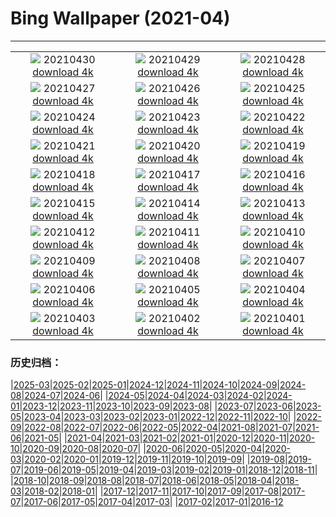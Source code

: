 # Bing Wallpaper (2021-04)
**************
| | | |
|:-:|:-:|:-:|
| ![](https://www.bing.com/th?id=OHR.GGTeaGarden_ZH-CN8933043250_1920x1080.jpg) 20210430 [download 4k](https://www.bing.com/th?id=OHR.GGTeaGarden_ZH-CN8933043250_UHD.jpg) | ![](https://www.bing.com/th?id=OHR.MontStMich_ZH-CN8844280566_1920x1080.jpg) 20210429 [download 4k](https://www.bing.com/th?id=OHR.MontStMich_ZH-CN8844280566_UHD.jpg) | ![](https://www.bing.com/th?id=OHR.Mockhorn_ZH-CN8692203286_1920x1080.jpg) 20210428 [download 4k](https://www.bing.com/th?id=OHR.Mockhorn_ZH-CN8692203286_UHD.jpg) |
| ![](https://www.bing.com/th?id=OHR.GannetsSaltee_ZH-CN8581602122_1920x1080.jpg) 20210427 [download 4k](https://www.bing.com/th?id=OHR.GannetsSaltee_ZH-CN8581602122_UHD.jpg) | ![](https://www.bing.com/th?id=OHR.PrairieCrocus_ZH-CN8496150014_1920x1080.jpg) 20210426 [download 4k](https://www.bing.com/th?id=OHR.PrairieCrocus_ZH-CN8496150014_UHD.jpg) | ![](https://www.bing.com/th?id=OHR.Wensleydale_ZH-CN8417818046_1920x1080.jpg) 20210425 [download 4k](https://www.bing.com/th?id=OHR.Wensleydale_ZH-CN8417818046_UHD.jpg) |
| ![](https://www.bing.com/th?id=OHR.AdelieDiving_ZH-CN8185853655_1920x1080.jpg) 20210424 [download 4k](https://www.bing.com/th?id=OHR.AdelieDiving_ZH-CN8185853655_UHD.jpg) | ![](https://www.bing.com/th?id=OHR.ChollaGarden_ZH-CN8015525891_1920x1080.jpg) 20210423 [download 4k](https://www.bing.com/th?id=OHR.ChollaGarden_ZH-CN8015525891_UHD.jpg) | ![](https://www.bing.com/th?id=OHR.MossyCanyon_ZH-CN7931722740_1920x1080.jpg) 20210422 [download 4k](https://www.bing.com/th?id=OHR.MossyCanyon_ZH-CN7931722740_UHD.jpg) |
| ![](https://www.bing.com/th?id=OHR.MississippiRiver_ZH-CN5718433026_1920x1080.jpg) 20210421 [download 4k](https://www.bing.com/th?id=OHR.MississippiRiver_ZH-CN5718433026_UHD.jpg) | ![](https://www.bing.com/th?id=OHR.SaoJorgeMadeira_ZH-CN7428897971_1920x1080.jpg) 20210420 [download 4k](https://www.bing.com/th?id=OHR.SaoJorgeMadeira_ZH-CN7428897971_UHD.jpg) | ![](https://www.bing.com/th?id=OHR.Ceking_ZH-CN7314711047_1920x1080.jpg) 20210419 [download 4k](https://www.bing.com/th?id=OHR.Ceking_ZH-CN7314711047_UHD.jpg) |
| ![](https://www.bing.com/th?id=OHR.Mobula_ZH-CN7830551038_1920x1080.jpg) 20210418 [download 4k](https://www.bing.com/th?id=OHR.Mobula_ZH-CN7830551038_UHD.jpg) | ![](https://www.bing.com/th?id=OHR.MontalbanoElicona_ZH-CN7061762890_1920x1080.jpg) 20210417 [download 4k](https://www.bing.com/th?id=OHR.MontalbanoElicona_ZH-CN7061762890_UHD.jpg) | ![](https://www.bing.com/th?id=OHR.NewRiverGorge_ZH-CN6951411872_1920x1080.jpg) 20210416 [download 4k](https://www.bing.com/th?id=OHR.NewRiverGorge_ZH-CN6951411872_UHD.jpg) |
| ![](https://www.bing.com/th?id=OHR.FlowerTown_ZH-CN6364330124_1920x1080.jpg) 20210415 [download 4k](https://www.bing.com/th?id=OHR.FlowerTown_ZH-CN6364330124_UHD.jpg) | ![](https://www.bing.com/th?id=OHR.AlbertaTrunks_ZH-CN6124025876_1920x1080.jpg) 20210414 [download 4k](https://www.bing.com/th?id=OHR.AlbertaTrunks_ZH-CN6124025876_UHD.jpg) | ![](https://www.bing.com/th?id=OHR.CarrizoPlain_ZH-CN5933565493_1920x1080.jpg) 20210413 [download 4k](https://www.bing.com/th?id=OHR.CarrizoPlain_ZH-CN5933565493_UHD.jpg) |
| ![](https://www.bing.com/th?id=OHR.WatPhraSiSanphet_ZH-CN5830557189_1920x1080.jpg) 20210412 [download 4k](https://www.bing.com/th?id=OHR.WatPhraSiSanphet_ZH-CN5830557189_UHD.jpg) | ![](https://www.bing.com/th?id=OHR.YurisNight_ZH-CN5738817931_1920x1080.jpg) 20210411 [download 4k](https://www.bing.com/th?id=OHR.YurisNight_ZH-CN5738817931_UHD.jpg) | ![](https://www.bing.com/th?id=OHR.YoshinoyamaSpring_ZH-CN5545606722_1920x1080.jpg) 20210410 [download 4k](https://www.bing.com/th?id=OHR.YoshinoyamaSpring_ZH-CN5545606722_UHD.jpg) |
| ![](https://www.bing.com/th?id=OHR.SiblingBears_ZH-CN5349441901_1920x1080.jpg) 20210409 [download 4k](https://www.bing.com/th?id=OHR.SiblingBears_ZH-CN5349441901_UHD.jpg) | ![](https://www.bing.com/th?id=OHR.HovenweepDarkSky_ZH-CN5264718531_1920x1080.jpg) 20210408 [download 4k](https://www.bing.com/th?id=OHR.HovenweepDarkSky_ZH-CN5264718531_UHD.jpg) | ![](https://www.bing.com/th?id=OHR.TetraoTetrix_ZH-CN3813461274_1920x1080.jpg) 20210407 [download 4k](https://www.bing.com/th?id=OHR.TetraoTetrix_ZH-CN3813461274_UHD.jpg) |
| ![](https://www.bing.com/th?id=OHR.WillowNewGrowth_ZH-CN3104122677_1920x1080.jpg) 20210406 [download 4k](https://www.bing.com/th?id=OHR.WillowNewGrowth_ZH-CN3104122677_UHD.jpg) | ![](https://www.bing.com/th?id=OHR.Olympics125_ZH-CN3521721828_1920x1080.jpg) 20210405 [download 4k](https://www.bing.com/th?id=OHR.Olympics125_ZH-CN3521721828_UHD.jpg) | ![](https://www.bing.com/th?id=OHR.SautduBrot_ZH-CN3361866139_1920x1080.jpg) 20210404 [download 4k](https://www.bing.com/th?id=OHR.SautduBrot_ZH-CN3361866139_UHD.jpg) |
| ![](https://www.bing.com/th?id=OHR.Qingming2021_ZH-CN6154314555_1920x1080.jpg) 20210403 [download 4k](https://www.bing.com/th?id=OHR.Qingming2021_ZH-CN6154314555_UHD.jpg) | ![](https://www.bing.com/th?id=OHR.AnivaLighthouse_ZH-CN3021410274_1920x1080.jpg) 20210402 [download 4k](https://www.bing.com/th?id=OHR.AnivaLighthouse_ZH-CN3021410274_UHD.jpg) | ![](https://www.bing.com/th?id=OHR.BrazilSandDunes_ZH-CN2924749051_1920x1080.jpg) 20210401 [download 4k](https://www.bing.com/th?id=OHR.BrazilSandDunes_ZH-CN2924749051_UHD.jpg) |

### 历史归档：

|[2025-03](/../2025-03/2025-03.md)|[2025-02](/../2025-02/2025-02.md)|[2025-01](/../2025-01/2025-01.md)|[2024-12](/../2024-12/2024-12.md)|[2024-11](/../2024-11/2024-11.md)|[2024-10](/../2024-10/2024-10.md)|[2024-09](/../2024-09/2024-09.md)|[2024-08](/../2024-08/2024-08.md)|[2024-07](/../2024-07/2024-07.md)|[2024-06](/../2024-06/2024-06.md)|
|[2024-05](/../2024-05/2024-05.md)|[2024-04](/../2024-04/2024-04.md)|[2024-03](/../2024-03/2024-03.md)|[2024-02](/../2024-02/2024-02.md)|[2024-01](/../2024-01/2024-01.md)|[2023-12](/../2023-12/2023-12.md)|[2023-11](/../2023-11/2023-11.md)|[2023-10](/../2023-10/2023-10.md)|[2023-09](/../2023-09/2023-09.md)|[2023-08](/../2023-08/2023-08.md)|
|[2023-07](/../2023-07/2023-07.md)|[2023-06](/../2023-06/2023-06.md)|[2023-05](/../2023-05/2023-05.md)|[2023-04](/../2023-04/2023-04.md)|[2023-03](/../2023-03/2023-03.md)|[2023-02](/../2023-02/2023-02.md)|[2023-01](/../2023-01/2023-01.md)|[2022-12](/../2022-12/2022-12.md)|[2022-11](/../2022-11/2022-11.md)|[2022-10](/../2022-10/2022-10.md)|
|[2022-09](/../2022-09/2022-09.md)|[2022-08](/../2022-08/2022-08.md)|[2022-07](/../2022-07/2022-07.md)|[2022-06](/../2022-06/2022-06.md)|[2022-05](/../2022-05/2022-05.md)|[2022-04](/../2022-04/2022-04.md)|[2021-08](/../2021-08/2021-08.md)|[2021-07](/../2021-07/2021-07.md)|[2021-06](/../2021-06/2021-06.md)|[2021-05](/../2021-05/2021-05.md)|
|[2021-04](/2021-04.md)|[2021-03](/../2021-03/2021-03.md)|[2021-02](/../2021-02/2021-02.md)|[2021-01](/../2021-01/2021-01.md)|[2020-12](/../2020-12/2020-12.md)|[2020-11](/../2020-11/2020-11.md)|[2020-10](/../2020-10/2020-10.md)|[2020-09](/../2020-09/2020-09.md)|[2020-08](/../2020-08/2020-08.md)|[2020-07](/../2020-07/2020-07.md)|
|[2020-06](/../2020-06/2020-06.md)|[2020-05](/../2020-05/2020-05.md)|[2020-04](/../2020-04/2020-04.md)|[2020-03](/../2020-03/2020-03.md)|[2020-02](/../2020-02/2020-02.md)|[2020-01](/../2020-01/2020-01.md)|[2019-12](/../2019-12/2019-12.md)|[2019-11](/../2019-11/2019-11.md)|[2019-10](/../2019-10/2019-10.md)|[2019-09](/../2019-09/2019-09.md)|
|[2019-08](/../2019-08/2019-08.md)|[2019-07](/../2019-07/2019-07.md)|[2019-06](/../2019-06/2019-06.md)|[2019-05](/../2019-05/2019-05.md)|[2019-04](/../2019-04/2019-04.md)|[2019-03](/../2019-03/2019-03.md)|[2019-02](/../2019-02/2019-02.md)|[2019-01](/../2019-01/2019-01.md)|[2018-12](/../2018-12/2018-12.md)|[2018-11](/../2018-11/2018-11.md)|
|[2018-10](/../2018-10/2018-10.md)|[2018-09](/../2018-09/2018-09.md)|[2018-08](/../2018-08/2018-08.md)|[2018-07](/../2018-07/2018-07.md)|[2018-06](/../2018-06/2018-06.md)|[2018-05](/../2018-05/2018-05.md)|[2018-04](/../2018-04/2018-04.md)|[2018-03](/../2018-03/2018-03.md)|[2018-02](/../2018-02/2018-02.md)|[2018-01](/../2018-01/2018-01.md)|
|[2017-12](/../2017-12/2017-12.md)|[2017-11](/../2017-11/2017-11.md)|[2017-10](/../2017-10/2017-10.md)|[2017-09](/../2017-09/2017-09.md)|[2017-08](/../2017-08/2017-08.md)|[2017-07](/../2017-07/2017-07.md)|[2017-06](/../2017-06/2017-06.md)|[2017-05](/../2017-05/2017-05.md)|[2017-04](/../2017-04/2017-04.md)|[2017-03](/../2017-03/2017-03.md)|
|[2017-02](/../2017-02/2017-02.md)|[2017-01](/../2017-01/2017-01.md)|[2016-12](/../2016-12/2016-12.md)